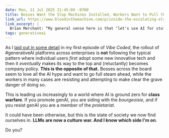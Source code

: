 ```yaml
---
date: Mon, 21 Jul 2025 21:45:09 -0700
title: Bosses Want the Slop Machines Installed, Workers Want to Pull the Plug
link_url: https://www.bloodinthemachine.com/p/inside-the-escalating-struggle-over
link_excerpt: |
  Brian Merchant: “My general sense here is that ‘let's use AI for stuff!’ is something bosses love saying but then the rank and file workers can't actually figure out good uses for,” one journalist who works for an Axel Springer outlet told me at the time of the Business Insider layoffs. “Which I suspect is happening in lots of industries. Bosses panicking that if they don't lean into AI they'll be left behind, but AI not actually being particular useful for workers.”
tags: generativeai
---
```


As I [laid out in some detail](https://vibecoded.transistor.fm/1?t=7:49) in my first episode of _Vibe Coded_, the rollout of #generativeAI platforms across enterprises is **not** following the typical pattern where individual users _first_ adopt some new innovative tech and then it _eventually_ makes its way to the top and (reluctantly) becomes company policy. **This is the opposite of that.** Bosses across the board seem to love all the AI hype and want to go full steam ahead, while the workers in many cases are resisting and attempting to make clear the grave danger of doing so.

This is leading us increasingly to a world where AI is ground zero for **class warfare**. If you promote genAI, you are siding with the _bourgeoisie_, and if you resist genAI you are a member of the _proletariat_.

It could have been otherwise, but this is the state of society we now find ourselves in. **LLMs are now a culture war. And I know which side I'm on**.

Do you?
